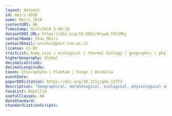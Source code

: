 ```yaml
---
layout: dataset
id: meiri-2018
name: Meiri_2018
contentURI: NA
Timestamp: 9/17/2019 5:49:20
datasetDOI_URL: https://doi.org/10.5061/dryad.f6t39kj
contactName: Shai Meiri
contactEmail: uncshai@post.tau.ac.il 
license: CC-BY
traitList: body size | ecological | thermal biology | geographic | phylogenetic | life history data
higherGeography: Global
decimalLatitude: 
decimalLongitude: 
taxon: Chlorophyta | Plantae | Fungi | Animalia
eventDate: 
paperDOIcitation: https://doi.org/10.1111/geb.12773
description: "Geographical, morphological, ecological, physiological and life history data for the 6,657 known species of lizards"
taxaList: Reptilia
usefulClasses: NA
dataStandard:
standardizationScripts:
---
```


